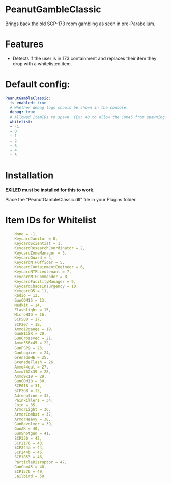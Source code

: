 # PeanutGambleClassic
Brings back the old SCP-173 room gambling as seen in pre-Parabellum.

# Features
- Detects if the user is in 173 containment and replaces their item they drop with a whitelisted item.

# Default config:
```yaml
PeanutGambleClassic:
  is_enabled: true
  # Whether debug logs should be shown in the console.
  debug: true
  # Allowed ItemIDs to spawn. (Ex; 48 to allow the Com45 from spawning. Valid numbers are 0-48. Use -1 for none.
  whitelist:
  - -1
  - 0
  - 1
  - 2
  - 3
  - 4
  - 5
```
# Installation

**[EXILED](https://github.com/galaxy119/EXILED) must be installed for this to work.**

Place the "PeanutGambleClassic.dll" file in your Plugins folder.

# Item IDs for Whitelist
```yaml
    None = -1,
    KeycardJanitor = 0,
    KeycardScientist = 1,
    KeycardResearchCoordinator = 2,
    KeycardZoneManager = 3,
    KeycardGuard = 4,
    KeycardNTFOfficer = 5,
    KeycardContainmentEngineer = 6,
    KeycardNTFLieutenant = 7,
    KeycardNTFCommander = 8,
    KeycardFacilityManager = 9,
    KeycardChaosInsurgency = 10,
    KeycardO5 = 11,
    Radio = 12,
    GunCOM15 = 13,
    Medkit = 14,
    Flashlight = 15,
    MicroHID = 16,
    SCP500 = 17,
    SCP207 = 18,
    Ammo12gauge = 19,
    GunE11SR = 20,
    GunCrossvec = 21,
    Ammo556x45 = 22,
    GunFSP9 = 23,
    GunLogicer = 24,
    GrenadeHE = 25,
    GrenadeFlash = 26,
    Ammo44cal = 27,
    Ammo762x39 = 28,
    Ammo9x19 = 29,
    GunCOM18 = 30,
    SCP018 = 31,
    SCP268 = 32,
    Adrenaline = 33,
    Painkillers = 34,
    Coin = 35,
    ArmorLight = 36,
    ArmorCombat = 37,
    ArmorHeavy = 38,
    GunRevolver = 39,
    GunAK = 40,
    GunShotgun = 41,
    SCP330 = 42,
    SCP2176 = 43,
    SCP244a = 44,
    SCP244b = 45,
    SCP1853 = 46,
    ParticleDisruptor = 47,
    GunCom45 = 48,
    SCP1576 = 49,
    Jailbird = 50
```

